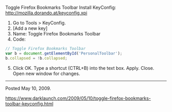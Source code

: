 Toggle Firefox Bookmarks Toolbar
Install KeyConfig: http://mozilla.dorando.at/keyconfig.xpi

1. Go to Tools > KeyConfig.
2. [Add a new key]
3. Name: Toggle Firefox Bookmarks Toolbar
4. Code:
```javascript
// Toggle Firefox Bookmarks Toolbar
var b = document.getElementById('PersonalToolbar');
b.collapsed = !b.collapsed;
```
5. Click OK. Type a shortcut (CTRL+B) into the text box. Apply. Close. Open new window for changes.

---

Posted May 10, 2009.

https://www.darklaunch.com/2009/05/10/toggle-firefox-bookmarks-toolbar-keyconfig.html